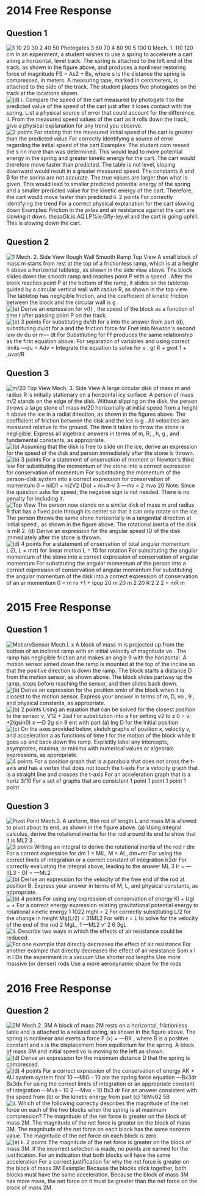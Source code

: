 2014 Free Response
==================

Question 1
----------

  <img src="./media/image460.png" alt="1 10 20 30 2 40 50 Photogates 3 60 70 4 80 90 5 100 0 Mech. 1. 110 120 cm In an experiment, a student wishes to use a spring to accelerate a cart along a horizontal, level track. The spring is attached to the left end of the track, as shown in the figure above, and produces a nonlinear restoring force of magnitude FS = As2 + Bs, where s is the distance the spring is compressed, in meters. A measuring tape, marked in centimeters, is attached to the side of the track. The student places five photogates on the track at the locations shown. "/>

  <img src="./media/image461.png" alt="(d) i. Compare the speed of the cart measured by photogate 1 to the predicted value of the speed of the cart just after it loses contact with the spring. List a physical source of error that could account for the difference. ii. From the measured speed values of the cart as it rolls down the track, give a physical explanation for any trend you observe. "/>

  <img src="./media/image462.png" alt="2 points For stating that the measured initial speed of the cart is greater than the predicted value For correctly identifymg a source of error regarding the initial speed of the cart Examples: The student com ressed the s rin more than was determined. This would lead to more potential energy in the spring and greater kinetic energy for the cart. The cart would therefore move faster than predicted. The table is not level, sloping downward would result in a greater measured speed. The constants A and B for the sorina are not accurate. The true values are larger than what is given. This would lead to smaller predicted potential energy of the spring and a smaller predicted value for the kinetic energy of the cart. Therefore, the cart would move faster than predicted ii. 2 points For correctly identifying the trend For a correct physical explanation for the cart slowing down Examples: Friction in the axles and air resistance against the cart are slowing it down. theaaGk.is.AQ.LP%ie.Gfly-Iey.el and the cart is going uphill. This is slowing down the cart. "/>

Question 2
----------

  <img src="./media/image463.png" alt="1 Mech. 2. Side View Rough Wall Smooth Ramp Top View A small block of mass m starts from rest at the top of a frictionless ramp, which is at a height h above a horizontal tabletop, as shown in the side view above. The block slides down the smooth ramp and reaches point P with a speed . After the block reaches point P at the bottom of the ramp, it slides on the tabletop guided by a circular vertical wall with radius R, as shown in the top view. The tabletop has negligible friction, and the coefficient of kinetic friction between the block and the circular wall is g . "/>

  <img src="./media/image464.png" alt="(e) Derive an expression for v(t) , the speed of the block as a function of time t after passing point P on the track. "/>

  <img src="./media/image465.png" alt="(e) 3 points For substituting dv/dt for a into the answer from part (d), substituting dv/dt for a and the friction force for Fnet into Newton&#39;s second law dv du or m— dt For Substituting for Ff produces the same relationship as the first equation above. For separation of variables and using correct limits —du = Adv = Integrate the equation to solve for v . gt R + gvot 1 + ,uvot/R "/>

Question 3
----------

  <img src="./media/image466.png" alt="m/20 Top View Mech. 3. Side View A large circular disk of mass m and radius R is initially stationary on a horizontal icy surface. A person of mass m/2 stands on the edge of the disk. Without slipping on the disk, the person throws a large stone of mass m/20 horizontally at initial speed from a height h above the ice in a radial direction, as shown in the figures above. The coefficient of friction between the disk and the ice is g . All velocities are measured relative to the ground. The time it takes to throw the stone is negligible. Express all algebraic answers in terms of m, R, , h, g , and fundamental constants, as appropriate. "/>

  <img src="./media/image467.png" alt="(b) Assuming that the disk is free to slide on the ice, derive an expression for the speed of the disk and person immediately after the stone is thrown. "/>

  <img src="./media/image468.png" alt="(b) 3 points For a statement of onservation of moment or Newton&#39;s third law For substituting the momentum of the stone into a correct expression for conservation of momentum For substituting the momentum of the person-disk system into a correct expression for conservation of momentum 0 = nilD1 + ni2V2 (Do) + ni+#-v 3 —mv = 2 mvo 20 Note: Since the question asks for speed, the negative sign is not needed. There is no penalty for including it. "/>

  <img src="./media/image469.png" alt="Top View The person now stands on a similar disk of mass m and radius R that has a fixed pole through its center so that it can only rotate on the ice. The person throws the same stone horizontally in a tangential direction at initial speed , as shown in the figure above. The rotational inertia of the disk is mR 2. (d) Derive an expression for the angular speed (D of the disk immediately after the stone is thrown. "/>

  <img src="./media/image470.png" alt="(d) 4 points For a statement of onservation of total angular momentum Li2L L = mrt) for linear motion L = 10 for rotation For substituting the angular momentum of the stone into a correct expression of conservation of angular momentum For substituting the angular momentum of the person into a correct expression of conservation of angular momentum For substituting the angular momentum of the disk into a correct expression of conservation of an ar momentum 0 = m rv +1 + Ipop 20 m 20 m 2 20 R 2 2 2 = mR m "/>

2015 Free Response
==================

Question 1
----------

  <img src="./media/image471.png" alt="MotiorvSensor Mech.l. x A block of mass m is projected up from the bottom of an inclined ramp with an initial velocity of magnitude vo . The ramp has negligible friction and makes an angle 9 with the horizontal. A motion sensor aimed down the ramp is mounted at the top of the incline so that the positive direction is down the ramp. The block starts a distance D from the motion sensor, as shown above. The block slides partway up the ramp, stops before reaching the sensor, and then slides back down. "/>

  <img src="./media/image472.png" alt="(b) Derive an expression for the position xmin of the block when it is closest to the motion sensor. Express your answer in terms of m, D, vo , 9 , and physical constants, as appropriate. "/>

  <img src="./media/image473.png" alt="(b) 2 points Using an equation that can be solved for the closest position to the sensor v; V12 + 2ad For substitution into a For setting v2 to z 0 = v; +2(gsin0) x —D 2g sin 9 ent with part (a) Ing D for the Initial position "/>

  <img src="./media/image474.png" alt="(c) On the axes provided below, sketch graphs of position x, velocity v, and acceleration a as functions of time t for the motion of the block while it goes up and back down the ramp. Explicitly label any intercepts, asymptotes, maxima, or minima with numerical values or algebraic expressions, as appropriate. "/>

  <img src="./media/image475.png" alt="4 points For a position graph that is a parabola that does not cross the t-axis and has a vertex that does not touch the t-axls For a velocity graph that is a straight line and crosses the t-axis For an acceleration graph that is a horiz 3/10 For a set of graphs that are consistent 1 point 1 point 1 point 1 point "/>

Question 3
----------

  <img src="./media/image476.png" alt="Pivot Point Mech.3. A uniform, thin rod of length L and mass M is allowed to pivot about its end, as shown in the figure above. (a) Using integral calculus, derive the rotational inertia for the rod around its end to show that it is ML2 3 . "/>

  <img src="./media/image477.png" alt="3 points Writing an integral to derive the rotational inertia of the rod r dm For a correct expression for dm 1 = MIL, M = AL, dm=mr For using the correct limits of integration or a correct constant of integration Ir2dr For correctly evaluating the integral above, leading to the answer ML 3 Ir = —I(L3 - O) = —ML2 "/>

  <img src="./media/image478.png" alt="(b) Derive an expression for the velocity of the free end of the rod at position B. Express your answer in terms of M, L, and physical constants, as appropriate. "/>

  <img src="./media/image479.png" alt="(b) 4 points For using any expression of conservation of energy Kl + Ugl = + For a correct energy expression relating gravitational potential energy to rotational kinetic energy 1 1022 mghl = 2 For correctly substituting L/2 for the change in height Mg(L/2) = 31ML2 For with r = L to solve for the velocity of the end of the rod 2 MgL_ 1 —ML2 v&#39; 2 6 3gL "/>

  <img src="./media/image480.png" alt="ii. Describe two ways in which the effects of air resistance could be reduced. "/>

  <img src="./media/image481.png" alt="For one example that directly decreases the effect of air resistance For another example that directly decreases the effect of air resistance Som x I in I Do the experiment in a vacuum Use shorter rod lengths Use more massive (or denser) rods Use a more aerodynamic shape for the rods "/>

2016 Free Response
==================

Question 2
----------

  <img src="./media/image482.png" alt="2M Mech.2. 3M A block of mass 2M rests on a horizontal, frictionless table and is attached to a relaxed spring, as shown in the figure above. The spring is nonlinear and exerts a force F (x) = —BX , where B is a positive constant and x is the displacement from equilibrium for the spring. A block of mass 3M and initial speed vo is moving to the left as shown. "/>

  <img src="./media/image483.png" alt="(d) Derive an expression for the maximum distance D that the spring is compressed. "/>

  <img src="./media/image484.png" alt="(d) 4 points For a correct expression of the conservation of energy AK + AU system system final 10 —MIG - 10 ate the spring force equation —Bx3dr Bx3dx For using the correct limits of integration or an appropriate constant of integration —Mvä - 10 2 —Mvo - 10 Bx3 dr For an answer consistent with the speed from (b) or the kinetic energy from part (c) 18Mv02 5B "/>

  <img src="./media/image485.png" alt="ii. Which of the following correctly describes the magnitude of the net force on each of the two blocks when the spring is at maximum compression? The magnitude of the net force is greater on the block of mass 2M. The magnitude of the net force is greater on the block of mass 3M. The magnitude of the net force on each block has the same nonzero value. The magnitude of the net force on each block is zero. "/>

  <img src="./media/image486.png" alt="(e) ii. 2 points The magnitude of the net force is greater on the block of mass 3M. If the incorrect selection is made, no points are earned for the justification. For an indication that both blocks will have the same acceleration For a correct justification for why the net force is greater on the block of mass 3M Example: Because the blocks stick together, both blocks must have the same acceleration. Because the block of mass 3M has more mass, the net force on it must be greater than the net force on the block of mass 2M. "/>